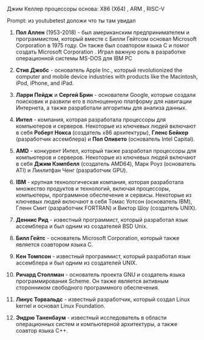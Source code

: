 Джим Келлер
 процессоры основа: X86 (X64) , ARM , RISC-V

Prompt: из youtubetest доложи что ты там увидал



1. ﻿**Пол Аллен** (1953-2018) - был американским предпринимателем и программистом, который вместе с Билли Гейтсом основал Microsoft Corporation в 1975 году. Он также был соавтором языка C и помог создать Microsoft Corporation . Играл важную роль в разработке операционной системы MS-DOS для IBM PC
2. **Стив Джобс** - основатель Apple Inc., который revolutionized the computer and mobile device industries with products like the Macintosh, iPod, iPhone, and iPad.

3. **Ларри Пейдж** и **Сергей Брин** - основатели Google, которые создали поисковик и развили его в полноценную платформу для навигации Интернета, а также разработали алгоритмы для анализа данных.

4. **Интел** - компания, которая разработала процессоры для компьютеров и серверов. Некоторые из ключевых людей включают в себя **Роберт Нокса** (создатель x86 архитектуры), **Гленс Бейкер** (разработчик ассемблера) и **Пол Оливето** (основатель Intel Capital).

5. **AMD** - конкурент Интел, который также разработал процессоры для компьютеров и серверов. Некоторые из ключевых людей включают в себя **Джим Кэмпбелл** (создатель AMD64), Марк Роуз (основатель ATI) и Линлитфан Ченг (разработчик GPU).

6. **IBM** - крупная технологическая компания, которая разработала множество продуктов и технологий, включая процессоры, компьютеры, программное обеспечение и сервисы. Некоторые из ключевых людей включают в себя Томас Уотсон (основатель IBM), Гленн Смит (разработчик FORTRAN) и Виктор Шоу (создатель UNIX).

7. **Деннис Рид** - известный программист, который разработал язык ассемблера и был одним из создателей BSD Unix.

8. **Билл Гейтс** - основатель Microsoft Corporation, который также является соавтором языка C.

9. **Кен Томпсон** - известный программист, который разработал язык ассемблера и был одним из создателей UNIX.

10. **Ричард Столлман** - основатель проекта GNU и создатель языка программирования Scheme. Он также является активным сторонником свободного программного обеспечения.

11. **Линус Торвальдс** - известный разработчик, который создал Linux kernel и основал Linux Foundation.

12. **Эндрю Таненбаум** - известный исследователь в области операционных систем и компьютерной архитектуры, а также соавтор языка C++.


  